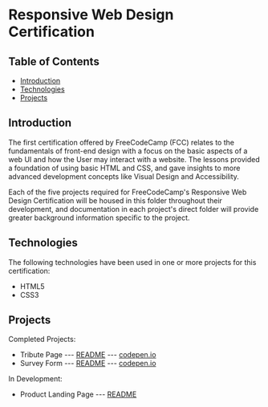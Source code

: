 # Responsive Web Design Certification

## Table of Contents
* [Introduction](#introduction)
* [Technologies](#technologies)
* [Projects](#projects)

## Introduction
The first certification offered by FreeCodeCamp (FCC) relates to the fundamentals of front-end design with a focus on the basic aspects of a web UI and how the User may interact with a website. The lessons provided a foundation of using basic HTML and CSS, and gave insights to more advanced development concepts like Visual Design and Accessibility.

Each of the five projects required for FreeCodeCamp's Responsive Web Design Certification will be housed in this folder throughout their development, and documentation in each project's direct folder will provide greater background information specific to the project.

## Technologies
The following technologies have been used in one or more projects for this certification:
* HTML5
* CSS3

## Projects
Completed Projects:
* Tribute Page --- [README](https://github.com/midnightCompile/FreeCodeCamp-Certification-Projects/tree/master/responsive-web-design-certification/tribute-page) --- [codepen.io](https://codepen.io/theMidnightCompiler/pen/XWJjYPM)
* Survey Form --- [README](https://github.com/midnightCompile/FreeCodeCamp-Certification-Projects/tree/master/responsive-web-design-certification/survey-form) --- [codepen.io](https://codepen.io/theMidnightCompiler/pen/qBdZMVM)

In Development:
* Product Landing Page --- [README](https://github.com/midnightCompile/FreeCodeCamp-Certification-Projects/tree/master/responsive-web-design-certification/product-landing-page)